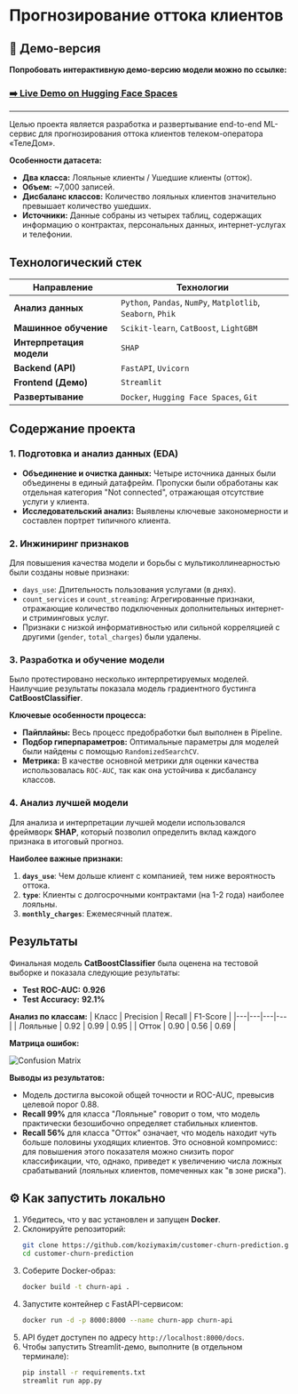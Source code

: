 # Прогнозирование оттока клиентов

## 🚀 Демо-версия

**Попробовать интерактивную демо-версию модели можно по ссылке:**

### [➡️ Live Demo on Hugging Face Spaces](https://huggingface.co/spaces/koziymaxim/churn-prediction-demo)

---

Целью проекта является разработка и развертывание end-to-end ML-сервис для прогнозирования оттока клиентов телеком-оператора «ТелеДом». 

**Особенности датасета:**
- **Два класса:** Лояльные клиенты / Ушедшие клиенты (отток).
- **Объем:** ~7,000 записей.
- **Дисбаланс классов:** Количество лояльных клиентов значительно превышает количество ушедших.
- **Источники:** Данные собраны из четырех таблиц, содержащих информацию о контрактах, персональных данных, интернет-услугах и телефонии.

## Технологический стек
| Направление | Технологии |
|---|---|
| **Анализ данных** | `Python`, `Pandas`, `NumPy`, `Matplotlib`, `Seaborn`, `Phik` |
| **Машинное обучение** | `Scikit-learn`, `CatBoost`, `LightGBM` |
| **Интерпретация модели**| `SHAP` |
| **Backend (API)** | `FastAPI`, `Uvicorn` |
| **Frontend (Демо)** | `Streamlit` |
| **Развертывание** | `Docker`, `Hugging Face Spaces`, `Git` |

## Содержание проекта

### 1. Подготовка и анализ данных (EDA)
- **Объединение и очистка данных:** Четыре источника данных были объединены в единый датафрейм. Пропуски были обработаны как отдельная категория "Not connected", отражающая отсутствие услуги у клиента.
- **Исследовательский анализ:** Выявлены ключевые закономерности и составлен портрет типичного клиента.

### 2. Инжиниринг признаков
Для повышения качества модели и борьбы с мультиколлинеарностью были созданы новые признаки:
- `days_use`: Длительность пользования услугами (в днях).
- `count_services` и `count_streaming`: Агрегированные признаки, отражающие количество подключенных дополнительных интернет- и стриминговых услуг.
- Признаки с низкой информативностью или сильной корреляцией с другими (`gender`, `total_charges`) были удалены.

### 3. Разработка и обучение модели
Было протестировано несколько интерпретируемых моделей. Наилучшие результаты показала модель градиентного бустинга **CatBoostClassifier**.

**Ключевые особенности процесса:**
- **Пайплайны:** Весь процесс предобработки был выполнен в Pipeline.
- **Подбор гиперпараметров:** Оптимальные параметры для моделей были найдены с помощью `RandomizedSearchCV`.
- **Метрика:** В качестве основной метрики для оценки качества использовалась `ROC-AUC`, так как она устойчива к дисбалансу классов.

### 4. Анализ лучшей модели
Для анализа и интерпретации лучшей модели использовался фреймворк **SHAP**, который позволил определить вклад каждого признака в итоговый прогноз.

**Наиболее важные признаки:**
1.  **`days_use`**: Чем дольше клиент с компанией, тем ниже вероятность оттока.
2.  **`type`**: Клиенты с долгосрочными контрактами (на 1-2 года) наиболее лояльны.
3.  **`monthly_charges`**: Ежемесячный платеж.

## Результаты

Финальная модель **CatBoostClassifier** была оценена на тестовой выборке и показала следующие результаты:

- **Test ROC-AUC:** **0.926**
- **Test Accuracy:** **92.1%**

**Анализ по классам:**
| Класс | Precision | Recall | F1-Score |
|---|---|---|---|
| Лояльные | 0.92 | 0.99 | 0.95 |
| Отток | 0.90 | 0.56 | 0.69 |

**Матрица ошибок:**

![Confusion Matrix](files/matrix.png)

**Выводы из результатов:**
- Модель достигла высокой общей точности и ROC-AUC, превысив целевой порог 0.88.
- **Recall 99%** для класса "Лояльные" говорит о том, что модель практически безошибочно определяет стабильных клиентов.
- **Recall 56%** для класса "Отток" означает, что модель находит чуть больше половины уходящих клиентов. Это основной компромисс: для повышения этого показателя можно снизить порог классификации, что, однако, приведет к увеличению числа ложных срабатываний (лояльных клиентов, помеченных как "в зоне риска").



## ⚙️ Как запустить локально

1.  Убедитесь, что у вас установлен и запущен **Docker**.
2.  Склонируйте репозиторий:
    ```bash
    git clone https://github.com/koziymaxim/customer-churn-prediction.git
    cd customer-churn-prediction
    ```
3.  Соберите Docker-образ:
    ```bash
    docker build -t churn-api .
    ```
4.  Запустите контейнер с FastAPI-сервисом:
    ```bash
    docker run -d -p 8000:8000 --name churn-app churn-api
    ```
5.  API будет доступен по адресу `http://localhost:8000/docs`.
6.  Чтобы запустить Streamlit-демо, выполните (в отдельном терминале):
    ```bash
    pip install -r requirements.txt
    streamlit run app.py
    ```
